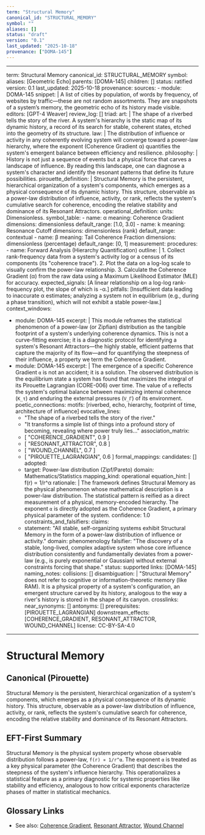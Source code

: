 ```yaml
---
term: "Structural Memory"
canonical_id: "STRUCTURAL_MEMORY"
symbol: ""
aliases: []
status: "draft"
version: "0.1"
last_updated: "2025-10-18"
provenance: ["DOMA-145"]
---
```


---
term: Structural Memory
canonical_id: STRUCTURAL_MEMORY
symbol: 
aliases: [Geometric Echo]
parents: [DOMA-145]
children: []
status: ratified
version: 0.1
last_updated: 2025-10-18
provenance:
  sources:
    - module: DOMA-145
      snippet: |
        A list of cities by population, of words by frequency, of websites by traffic—these are not random assortments. They are snapshots of a system’s memory, the geometric echo of its history made visible.
  editors: [GPT-4 Weaver]
  review_log: []
triad:
  art: |
    The shape of a riverbed tells the story of the river. A system's hierarchy is the static map of its dynamic history, a record of its search for stable, coherent states, etched into the geometry of its structure.
  law: |
    The distribution of influence or activity in any coherently evolving system will converge toward a power-law hierarchy, where the exponent (Coherence Gradient α) quantifies the system's emergent balance between efficiency and resilience.
  philosophy: |
    History is not just a sequence of events but a physical force that carves a landscape of influence. By reading this landscape, one can diagnose a system's character and identify the resonant patterns that define its future possibilities.
pirouette_definition: |
  Structural Memory is the persistent, hierarchical organization of a system's components, which emerges as a physical consequence of its dynamic history. This structure, observable as a power-law distribution of influence, activity, or rank, reflects the system's cumulative search for coherence, encoding the relative stability and dominance of its Resonant Attractors.
operational_definition:
  units: Dimensionless.
  symbol_table:
    - name: α
      meaning: Coherence Gradient
      dimensions: dimensionless
      default_range: [1.0, 3.0]
    - name: k
      meaning: Resonance Cutoff
      dimensions: dimensionless (rank)
      default_range: contextual
    - name: β
      meaning: Tail Coherence Fraction
      dimensions: dimensionless (percentage)
      default_range: [0, 1]
  measurement:
    procedures:
      - name: Forward Analysis (Hierarchy Quantification)
        outline: |
          1. Collect rank-frequency data from a system's activity log or a census of its components (its "coherence trace").
          2. Plot the data on a log-log scale to visually confirm the power-law relationship.
          3. Calculate the Coherence Gradient (α) from the raw data using a Maximum Likelihood Estimator (MLE) for accuracy.
        expected_signals: [A linear relationship on a log-log rank-frequency plot, the slope of which is -α.]
        pitfalls: [Insufficient data leading to inaccurate α estimates; analyzing a system not in equilibrium (e.g., during a phase transition), which will not exhibit a stable power-law.]
context_windows:
  - module: DOMA-145
    excerpt: |
      This module reframes the statistical phenomenon of a power-law (or Zipfian) distribution as the tangible footprint of a system's underlying coherence dynamics. This is not a curve-fitting exercise; it is a diagnostic protocol for identifying a system's Resonant Attractors—the highly stable, efficient patterns that capture the majority of its flow—and for quantifying the steepness of their influence, a property we term the Coherence Gradient.
  - module: DOMA-145
    excerpt: |
      The emergence of a specific Coherence Gradient `α` is not an accident; it is a solution. The observed distribution is the equilibrium state a system has found that maximizes the integral of its Pirouette Lagrangian (CORE-006) over time. The value of `α` reflects the system's optimal balance between maximizing internal coherence (`K_τ`) and enduring the external pressures (`V_Γ`) of its environment.
poetic_connections:
  motifs: [riverbed, echo, hierarchy, footprint of time, architecture of influence]
  evocative_lines:
    - "The shape of a riverbed tells the story of the river."
    - "It transforms a simple list of things into a profound story of becoming, revealing where power truly lies..."
  association_matrix:
    - [ "COHERENCE_GRADIENT", 0.9 ]
    - [ "RESONANT_ATTRACTOR", 0.8 ]
    - [ "WOUND_CHANNEL", 0.7 ]
    - [ "PIROUETTE_LAGRANGIAN", 0.6 ]
formal_mappings:
  candidates: []
  adopted:
    - target: Power-law distribution (Zipf/Pareto)
      domain: Mathematics/Statistics
      mapping_kind: operational
      equation_hint: |
        f(r) ∝ 1/r^α
      rationale: |
        The framework defines Structural Memory as the physical phenomenon whose mathematical description is a power-law distribution. The statistical pattern is reified as a direct measurement of a physical, memory-encoded hierarchy. The exponent `α` is directly adopted as the Coherence Gradient, a primary physical parameter of the system.
      confidence: 1.0
constraints_and_falsifiers:
  claims:
    - statement: "All stable, self-organizing systems exhibit Structural Memory in the form of a power-law distribution of influence or activity."
      domain: phenomenology
      falsifier: "The discovery of a stable, long-lived, complex adaptive system whose core influence distribution consistently and fundamentally deviates from a power-law (e.g., is purely exponential or Gaussian) without external constraints forcing that shape."
      status: supported
      links: [DOMA-145]
naming_notes:
  collisions: []
  disambiguation: |
    "Structural Memory" does not refer to cognitive or information-theoretic memory (like RAM). It is a physical property of a system's configuration, an emergent structure carved by its history, analogous to the way a river's history is stored in the shape of its canyon.
crosslinks:
  near_synonyms: []
  antonyms: []
  prerequisites: [PIROUETTE_LAGRANGIAN]
  downstream_effects: [COHERENCE_GRADIENT, RESONANT_ATTRACTOR, WOUND_CHANNEL]
license: CC-BY-SA-4.0
---

# Structural Memory

## Canonical (Pirouette)
Structural Memory is the persistent, hierarchical organization of a system's components, which emerges as a physical consequence of its dynamic history. This structure, observable as a power-law distribution of influence, activity, or rank, reflects the system's cumulative search for coherence, encoding the relative stability and dominance of its Resonant Attractors.

## EFT-First Summary
Structural Memory is the physical system property whose observable distribution follows a power-law, `f(r) ∝ 1/r^α`. The exponent `α` is treated as a key physical parameter (the Coherence Gradient) that describes the steepness of the system's influence hierarchy. This operationalizes a statistical feature as a primary diagnostic for systemic properties like stability and efficiency, analogous to how critical exponents characterize phases of matter in statistical mechanics.

## Glossary Links
- See also: [Coherence Gradient](<#>), [Resonant Attractor](<#>), [Wound Channel](<#>)